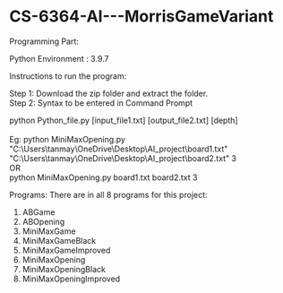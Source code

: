 # CS-6364-AI---MorrisGameVariant
Programming Part:

Python Environment : 3.9.7

Instructions to run the program:

Step 1: Download the zip folder and extract the folder.<br>
Step 2: Syntax to be entered in Command Prompt


python Python_file.py [input_file1.txt] [output_file2.txt] [depth]<br><br>
Eg: python MiniMaxOpening.py "C:\Users\tanmay\OneDrive\Desktop\AI_project\board1.txt" "C:\Users\tanmay\OneDrive\Desktop\AI_project\board2.txt" 3<br>
OR<br>
python MiniMaxOpening.py board1.txt board2.txt 3<br>

Programs:
There are in all 8 programs for this project:
1.	ABGame
2.	ABOpening
3.	MiniMaxGame
4.	MiniMaxGameBlack
5.	MiniMaxGameImproved
6.	MiniMaxOpening
7.	MiniMaxOpeningBlack
8.	MiniMaxOpeningImproved
